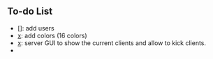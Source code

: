 ## To-do List
- []: add users
- [x]: add colors (16 colors)
- [x]: server GUI to show the current clients and allow to kick clients.
- [x]: debug (some client exit by themself, server do not update the client list)
